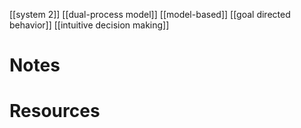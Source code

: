 [[system 2]]
[[dual-process model]]
[[model-based]]
[[goal directed behavior]]
[[intuitive decision making]]

# Notes

# Resources